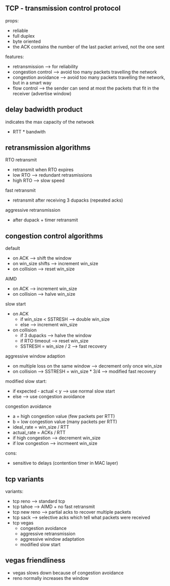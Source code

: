 ## TCP - transmission control protocol

props:
* reliable
* full duplex
* byte oriented
* the ACK contains the number of the last packet arrived, not the one sent

features:
* retransmission --> for reliability
* congestion control --> avoid too many packets travelling the network
* congestion avoidance --> avoid too many packets travelling the network, but in a smart way
* flow control --> the sender can send at most the packets that fit in the receiver (advertise window)

## delay badwidth product

indicates the max capacity of the netwoek
* RTT * bandwith

## retransmission algorithms

RTO retransmit
* retransmit when RTO expires
* low RTO --> redundant retrasmissions
* high RTO --> slow speed

fast retransmit
* retransmit after receiving 3 dupacks (repeated acks)

aggressive retransmission
* after dupack + timer retransmit

## congestion control algorithms

default
* on ACK --> shift the window
* on win_size shifts --> increment win_size
* on collision --> reset win_size

AIMD
* on ACK --> increment win_size
* on collision --> halve win_size

slow start
* on ACK
    * if win_size < SSTRESH --> double win_size
    * else --> increment win_size
* on collision
    * if 3 dupacks --> halve the window
    * if RTO timeout --> reset win_size
    * SSTRESH = win_size / 2 --> fast recovery

aggressive window adaption
* on multiple loss on the same window --> decrement only once win_size
* on collision --> SSTRESH = win_size * 3/4 --> modified fast recovery

modified slow start:
* if expected - actual < y --> use normal slow start
* else --> use congestion avoidance

congestion avoidance
* a = high congestion value (few packets per RTT)
* b = low congestion value (many packets per RTT)
* ideal_rate = win_size / RTT
* actual_rate = ACKs / RTT
* if high congestion --> decrement win_size
* if low congestion --> incrmeent win_size

cons:
* sensitive to delays (contention timer in MAC layer)

## tcp variants

variants:
* tcp reno --> standard tcp
* tcp tahoe --> AIMD + no fast retransmit
* tcp new reno --> partial acks to recover multiple packets
* tcp sack --> selective acks which tell what packets were received
* tcp vegas
    * congestion avoidance
    * aggressive retransmission
    * aggressive window adaptation
    * modified slow start


## vegas friendliness

* vegas slows down because of congestion avoidance
* reno normally increases the window
